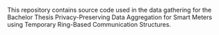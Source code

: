 This repository contains source code used in the data gathering for the Bachelor Thesis Privacy-Preserving Data Aggregation for Smart Meters using Temporary Ring-Based Communication Structures.